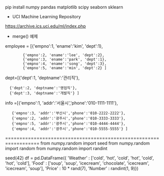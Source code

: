 
pip install numpy pandas matplotlib scipy seaborn sklearn




- UCI Machine Learning Repository
    
https://archive.ics.uci.edu/ml/index.php


- merge() 예제

employee = [{'empno':1, 'ename':'kim', 'dept':1}, 

            {'empno':2, 'ename':'lee', 'dept':2}, 
            {'empno':3, 'ename':'park', 'dept':1}, 
            {'empno':4, 'ename':'song', 'dept':3},
            {'empno':5, 'ename':'min', 'dept':2} ]
            

dept=[{'dept':1, 'deptname':'관리직'}, 

      {'dept':2, 'deptname':'영업직'},
      {'dept':3, 'deptname':'개발직'} ]

info =[{'empno':1, 'addr':'서울시','phone':'010-1111-1111'},

       {'empno':3, 'addr':'부산시','phone':'010-2222-2222'}, 
       {'empno':2, 'addr':'광주시','phone':'010-3333-3333'}, 
       {'empno':5, 'addr':'광주시','phone':'010-4444-4444'},
       {'empno':4, 'addr':'광주시','phone':'010-5555-5555'} ]
       
==================================================================
from numpy.random import seed
from numpy.random import random
from numpy.random import randint

seed(42)
df = pd.DataFrame({
   'Weather' : ['cold', 'hot', 'cold', 'hot',
   'cold', 'hot', 'cold'],
   'Food' : ['soup', 'soup', 'icecream', 'chocolate',
   'icecream', 'icecream', 'soup'],
   'Price' : 10 * rand(7), 'Number' : randint(1, 9)})
